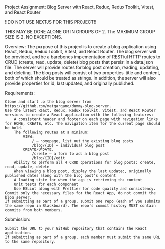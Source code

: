 Project Assignment: Blog Server with React, Redux, Redux Toolkit, Vitest, and React Router

!!DO NOT USE NEXTJS FOR THIS PROJECT!!

THIS MAY BE DONE ALONE OR IN GROUPS OF 2. The MAXIMUM GROUP SIZE IS 2. NO EXCEPTIONS.

Overview: The purpose of this project is to create a blog application using React, Redux, Redux Toolkit, Vitest, and React Router. The blog server will be provided, and be a barebones implementation of RESTful HTTP routes to CRUD (create, read, update, delete) blog posts that persist in a data.json file. The server will provide routes for blog post creation, reading, updating, and deleting. The blog posts will consist of two properties: title and content, both of which should be treated as strings. In addition, the server will also provide properties for id, last updated, and originally published.

Requirements:

    Clone and start up the blog server from https://github.com/matgargano/dummy-blog-server.
    Use the latest React, Redux, Redux Toolkit, Vitest, and React Router versions to create a React application with the following features:
        A consistent header and footer on each page with navigation links for HOME, CREATE, etc. The navigation item for the current page should be bold.
        The following routes at a minimum:
            VIEW:
                / – homepage, list out the existing blog posts
                /blog/{ID} – individual blog post
            CREATE/UPDATE:
                /create – a form to add a blog post
                /blog/{ID}/edit
        Ability to perform all 4 CRUD operations for blog posts: create, read, update, delete
        When viewing a blog post, display the last updated, originally published dates along with the blog post’s content
        A loading state for when the app is retrieving the content
        Unit tests for each component
        Use ESLint along with Prettier for code quality and consistency.
    Commit only the necessary files for the React App, do not commit the blog server.
    If submitting as part of a group, submit one repo (each of you submits the same repo in Blackboard). The repo’s commit history MUST contain commits from both members.

Submission:

    Submit the URL to your GitHub repository that contains the React application.
    If submitting as part of a group, each member must submit the same URL to the same repository.
